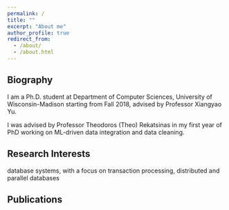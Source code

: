 ```yaml
---
permalink: /
title: ""
excerpt: "About me"
author_profile: true
redirect_from: 
  - /about/
  - /about.html
---
```


## Biography

I am a Ph.D. student at Department of Computer Sciences, University of Wisconsin-Madison starting from Fall 2018, advised by Professor Xiangyao Yu.

I was advised by Professor Theodoros (Theo) Rekatsinas in my first year of PhD working on ML-driven data integration and data cleaning.

## Research Interests
database systems, with a focus on transaction processing, distributed and parallel databases

## Publications

